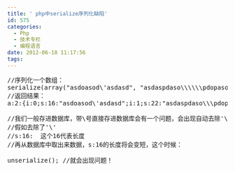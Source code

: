 ```yaml
---
title: ' php中serialize序列化缺陷'
id: 575
categories:
  - Php
  - 技术专栏
  - 编程语言
date: 2012-06-18 11:17:56
tags:
---
```


<pre lang="php">
//序列化一个数组：
serialize(array("asdoasod\'asdasd", "asdaspdaso\\\\\\pdopasopd"));
//返回结果：
a:2:{i:0;s:16:"asdoasod\'asdasd";i:1;s:22:"asdaspdaso\\\pdopasopd";}

//我们一般存进数据库，带\号直接存进数据库会有一个问题，会出现自动去除'\'
//假如去除了'\'
//s:16:  这个16代表长度
//再从数据库中取出来数据，s:16的长度将会变短，这个时候：

unserialize(); //就会出现问题！
</pre>